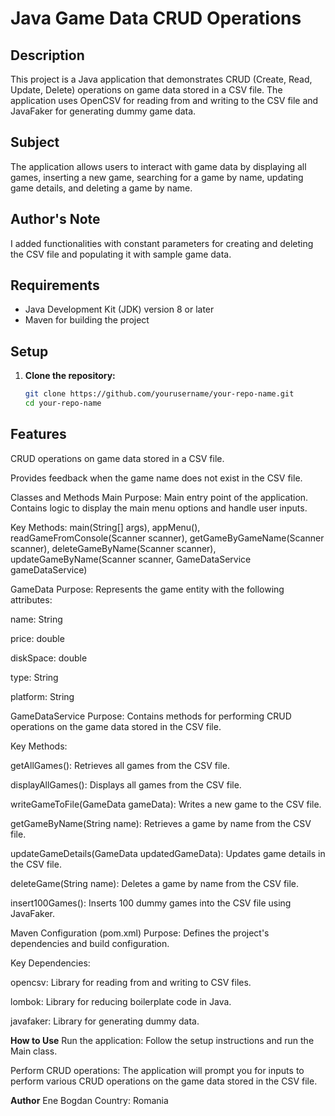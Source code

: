 # Java Game Data CRUD Operations

## Description
This project is a Java application that demonstrates CRUD (Create, Read, Update, Delete) operations on game data stored in a CSV file. The application uses OpenCSV for reading from and writing to the CSV file and JavaFaker for generating dummy game data.

## Subject
The application allows users to interact with game data by displaying all games, inserting a new game, searching for a game by name, updating game details, and deleting a game by name.

## Author's Note
I added functionalities with constant parameters for creating and deleting the CSV file and populating it with sample game data.

## Requirements
- Java Development Kit (JDK) version 8 or later
- Maven for building the project

## Setup
1. **Clone the repository:**
   ```sh
   git clone https://github.com/yourusername/your-repo-name.git
   cd your-repo-name
   
## Features
CRUD operations on game data stored in a CSV file.

Provides feedback when the game name does not exist in the CSV file.

Classes and Methods
Main
Purpose: Main entry point of the application. Contains logic to display the main menu options and handle user inputs.

Key Methods: main(String[] args), appMenu(), readGameFromConsole(Scanner scanner), getGameByGameName(Scanner scanner), deleteGameByName(Scanner scanner), updateGameByName(Scanner scanner, GameDataService gameDataService)

GameData
Purpose: Represents the game entity with the following attributes:

name: String

price: double

diskSpace: double

type: String

platform: String

GameDataService
Purpose: Contains methods for performing CRUD operations on the game data stored in the CSV file.

Key Methods:

getAllGames(): Retrieves all games from the CSV file.

displayAllGames(): Displays all games from the CSV file.

writeGameToFile(GameData gameData): Writes a new game to the CSV file.

getGameByName(String name): Retrieves a game by name from the CSV file.

updateGameDetails(GameData updatedGameData): Updates game details in the CSV file.

deleteGame(String name): Deletes a game by name from the CSV file.

insert100Games(): Inserts 100 dummy games into the CSV file using JavaFaker.

Maven Configuration (pom.xml)
Purpose: Defines the project's dependencies and build configuration.

Key Dependencies:

opencsv: Library for reading from and writing to CSV files.

lombok: Library for reducing boilerplate code in Java.

javafaker: Library for generating dummy data.

**How to Use**
Run the application: Follow the setup instructions and run the Main class.

Perform CRUD operations: The application will prompt you for inputs to perform various CRUD operations on the game data stored in the CSV file.

**Author**
Ene Bogdan Country: Romania